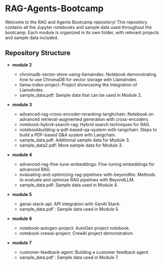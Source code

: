 # RAG-Agents-Bootcamp

Welcome to the RAG and Agents Bootcamp repository! This repository contains all the Jupyter notebooks and sample data used throughout the bootcamp. Each module is organized in its own folder, with relevant projects and sample data included.

## Repository Structure

- **module 2**
  - chromadb-vector-store-using-llamaindex: Notebook demonstrating how to use ChromaDB for vector storage with LlamaIndex.
  - llama-index-project: Project showcasing the integration of LlamaIndex.
  - sample_data.pdf: Sample data that can be used in Module 2.

- **module 3**
  - advanced-rag-cross-encoder-reranking-langhchain: Notebook on advanced retrieval-augmented generation with cross-encoders.
  - notebook-hybrid-search-rag: Hybrid search techniques for RAG.
  - notebookbuilding-a-pdf-based-qa-system-with-langchain: Steps to build a PDF-based Q&A system with Langchain.
  - sample_data.pdf: Additional sample data for Module 3.
  - sample_data2.pdf: More sample data for Module 3.

- **module 4**
  - advanced-rag-fine-tune-embeddings: Fine-tuning embeddings for advanced RAG.
  - evaluating-and-optimizing-rag-pipelines-with-beyondllm: Methods to evaluate and optimize RAG pipelines with BeyondLLM.
  - sample_data.pdf: Sample data used in Module 4.

- **module 5**
  - genai-stack-api: API integration with GenAI Stack.
  - sample_data.pdf`: Sample data used in Module 5.

- **module 6**
  - notebook-autogen-project: AutoGen project notebook.
  - notebook-crewai-project: CrewAI project demonstration.

- **module 7**
  - customer-feedback-agent: Building a customer feedback agent.
  - sample_data.pdf`: Sample data used in Module 7.



